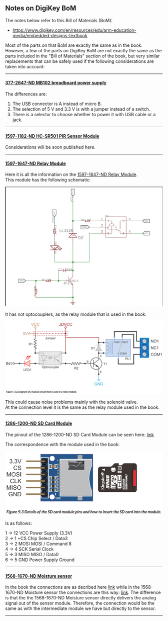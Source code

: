 ## Notes on DigiKey BoM 

The notes below refer to this Bill of Materials (BoM):
- https://www.digikey.com/en/resources/edu/arm-education-media/embedded-designs-textbook

Most of the parts on that BoM are exactly the same as in the book. However, a few of the parts on DigiKey BoM are not exactly the same as the parts included in the "Bill of Materials" section of the book, but very similar replacements that can be safely used if the following considerations are taken into account:

---

#### [377-2647-ND MB102 breadboard power supply](https://www.digikey.com/en/products/detail/bud-industries/BBP-32701/8602382)

The differences are:
1. The USB connector is A instead of micro B.
2. The selection of 5 V and 3.3 V is with a jumper instead of a switch.
3. There is a selector to choose whether to power it with USB cable or a jack.

---

#### [1597-1182-ND HC-SR501 PIR Sensor Module](https://www.digikey.com/en/products/detail/seeed-technology-co-ltd/101020060/5487425)

Considerations will be soon published here.

---

#### [1597-1647-ND Relay Module](https://www.digikey.com/en/products/detail/seeed-technology-co-ltd/103020132/9369927)

Here it is all the information on the [1597-1647-ND Relay Module](https://wiki.seeedstudio.com/Grove-2-Channel_SPDT_Relay/).  
This module has the following schematic:

<img src="https://github.com/armBookCodeExamples/NotesOnDigikeyBoM/blob/main/1597-1647-ND-Relay-Module.png" width="600">

It has not optocouplers, as the relay module that is used in the book:

<img src="https://github.com/armBookCodeExamples/NotesOnDigikeyBoM/blob/main/Figure7-12.png" width="600">

This could cause noise problems mainly with the solenoid valve.  
At the connection level it is the same as the relay module used in the book.

---

#### [1286-1200-ND SD Card Module](https://www.digikey.com/en/products/detail/digilent-inc/410-380/9445906)

The pinout of the 1286-1200-ND SD Card Module can be seen here: [link](https://mm.digikey.com/Volume0/opasdata/d220001/medias/docus/749/Pmod_MircoSD_RM_Web.pdf)

The correspondence with the module used in the book:

<img src="https://github.com/armBookCodeExamples/NotesOnDigikeyBoM/blob/main/Figure9-3.png" width="600">

Is as follows:

1 -> 12 VCC Power Supply (3.3V)  
2 -> 1 ~CS Chip Select / Data3  
3 -> 2 MOSI MOSI / Command 8  
4 -> 4 SCK Serial Clock  
5 -> 3 MISO MISO / Data0  
6 -> 5 GND Power Supply Ground  

---

#### [1568-1670-ND Moisture sensor](https://www.digikey.com/en/products/detail/sparkfun-electronics/SEN-13637/7400839)

In the book the connections are as decribed here [link](https://arduinopoint.com/soil-moisture-sensor-arduino-project/) while in the 1568-1670-ND Moisture sensor the connections are this way: [link](https://www.geeksforgeeks.org/soil-moisture-measurement-using-arduino-and-soil-moisture-sensor/).
The difference is that the the 1568-1670-ND Moisture sensor directly delivers the analog signal out of the sensor module.
Therefore, the connection would be the same as with the intermediate module we have but directly to the sensor.

---

